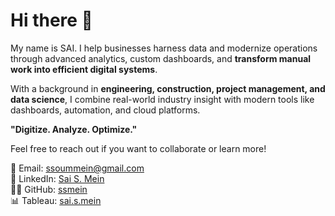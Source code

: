 # Hi there 👋

My name is SAI. I help businesses harness data and modernize operations through advanced analytics, custom dashboards, and **transform manual work into efficient digital systems**.

With a background in **engineering, construction, project management, and data science**, I combine real-world industry insight with modern tools like dashboards, automation, and cloud platforms.

**"Digitize. Analyze. Optimize."**

Feel free to reach out if you want to collaborate or learn more!

📧 Email: [ssoummein@gmail.com](mailto:ssoummein@gmail.com)  
🔗 LinkedIn: [Sai S. Mein](https://www.linkedin.com/in/saisoummein/)  
👨‍💻 GitHub: [ssmein](https://github.com/ssmein)  
📊 Tableau: [sai.s.mein](https://public.tableau.com/app/profile/sai.s.mein/vizzes)

